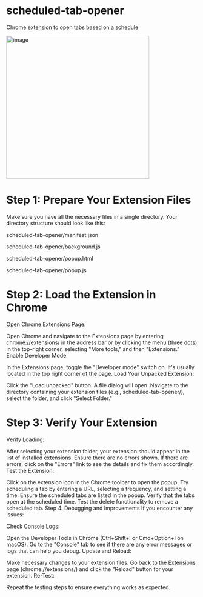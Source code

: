 # scheduled-tab-opener
Chrome extension to open tabs based on a schedule

<img width="377" alt="image" src="https://github.com/ashishpratapsingh14/scheduled-tab-opener/assets/5556957/66dacb98-41c8-4805-859a-d273805dffb3">


# Step 1: Prepare Your Extension Files
Make sure you have all the necessary files in a single directory. Your directory structure should look like this:

scheduled-tab-opener/manifest.json

scheduled-tab-opener/background.js

scheduled-tab-opener/popup.html

scheduled-tab-opener/popup.js
# Step 2: Load the Extension in Chrome
Open Chrome Extensions Page:

Open Chrome and navigate to the Extensions page by entering chrome://extensions/ in the address bar or by clicking the menu (three dots) in the top-right corner, selecting "More tools," and then "Extensions."
Enable Developer Mode:

In the Extensions page, toggle the "Developer mode" switch on. It's usually located in the top right corner of the page.
Load Your Unpacked Extension:

Click the "Load unpacked" button. A file dialog will open.
Navigate to the directory containing your extension files (e.g., scheduled-tab-opener/), select the folder, and click "Select Folder."
# Step 3: Verify Your Extension
Verify Loading:

After selecting your extension folder, your extension should appear in the list of installed extensions. Ensure there are no errors shown. If there are errors, click on the "Errors" link to see the details and fix them accordingly.
Test the Extension:

Click on the extension icon in the Chrome toolbar to open the popup.
Try scheduling a tab by entering a URL, selecting a frequency, and setting a time.
Ensure the scheduled tabs are listed in the popup.
Verify that the tabs open at the scheduled time.
Test the delete functionality to remove a scheduled tab.
Step 4: Debugging and Improvements
If you encounter any issues:

Check Console Logs:

Open the Developer Tools in Chrome (Ctrl+Shift+I or Cmd+Option+I on macOS).
Go to the "Console" tab to see if there are any error messages or logs that can help you debug.
Update and Reload:

Make necessary changes to your extension files.
Go back to the Extensions page (chrome://extensions/) and click the "Reload" button for your extension.
Re-Test:

Repeat the testing steps to ensure everything works as expected.
